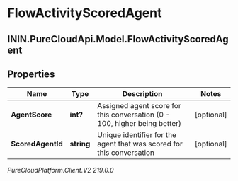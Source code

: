 # FlowActivityScoredAgent

## ININ.PureCloudApi.Model.FlowActivityScoredAgent

## Properties

|Name | Type | Description | Notes|
|------------ | ------------- | ------------- | -------------|
| **AgentScore** | **int?** | Assigned agent score for this conversation (0 - 100, higher being better) | [optional] |
| **ScoredAgentId** | **string** | Unique identifier for the agent that was scored for this conversation | [optional] |



_PureCloudPlatform.Client.V2 219.0.0_
